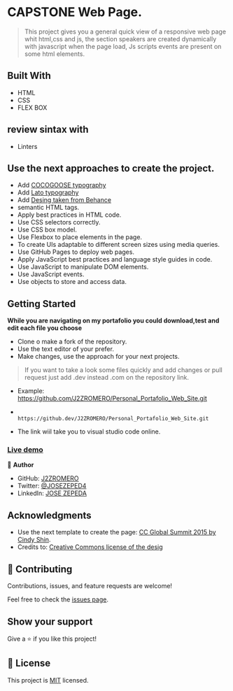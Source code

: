 # CAPSTONE Web Page.
> This project gives you a general quick view of a responsive web page whit html,css and js, the section speakers are created dynamically with javascript when the page load, Js scripts events are present on some html elements.

## Built With
- HTML
- CSS
- FLEX BOX

## review sintax with
- Linters

## Use the next approaches to create the project.
- Add [COCOGOOSE typography](https://www.dafont.com/es/cocogoose.font) 
- Add [Lato typography](http://fonts.cdnfonts.com/css/lato) 
- Add [Desing taken from Behance](https://www.behance.net/gallery/29845175/CC-Global-Summit-2015) 
- semantic HTML tags.
- Apply best practices in HTML code.
- Use CSS selectors correctly.
- Use CSS box model.
- Use Flexbox to place elements in the page.
- To create UIs adaptable to different screen sizes using media queries.
- Use GitHub Pages to deploy web pages.
- Apply JavaScript best practices and language style guides in code.
- Use JavaScript to manipulate DOM elements.
- Use JavaScript events.
- Use objects to store and access data.



## Getting Started
**While you are navigating on my portafolio you could download,test and edit each file you choose**
- Clone o make a fork of the repository.
- Use the text editor of your prefer.
- Make changes, use the approach for your next projects.
> If you want to take a look some files quickly and add changes or pull request just add .dev instead .com on the   repository link.
- Example:   https://github.com/J2ZROMERO/Personal_Portafolio_Web_Site.git
-            https://github.dev/J2ZROMERO/Personal_Portafolio_Web_Site.git
- The link wiil take you to visual studio code online.



### [Live demo ]( https://j2zromero.github.io/course-web-development/)


👤 **Author**

- GitHub: [J2ZROMERO](@https://github.com/J2ZROMERO)
- Twitter: [@JOSEZEPED4](https://twitter.com/JOSEZEPED4)
- LinkedIn: [JOSE ZEPEDA](https://www.linkedin.com/in/jose-zepeda-733ab91ab/)

## Acknowledgments

- Use the next template to create the page: [CC Global Summit 2015 by Cindy Shin](https://www.behance.net/gallery/29845175/CC-Global-Summit-2015).
- Credits to: [Creative Commons license of the desig](https://creativecommons.org/licenses/by-nc/4.0/)

## 🤝 Contributing

Contributions, issues, and feature requests are welcome!

Feel free to check the [issues page](../../issues/).

## Show your support

Give a ⭐️ if you like this project!



## 📝 License

This project is [MIT](./LICENSE) licensed.